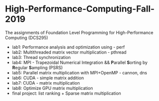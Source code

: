 # High-Performance-Computing-Fall-2019
The assignments of Foundation Level Programming for High-Performance Computing (DCS295)

- lab1: Performance analysis and optimization using - perf
- lab2: Multithreaded matrix vector multiplication - pthread
- lab3: Thread synchronization
- lab4: MPI - Trapezoidal Numerical Integration && **P**arallel **S**orting by **R**egular **S**ampling (PSRS)
- lab5: Parallel matrix multiplication with MPI+OpenMP - cannon, dns
- lab6: CUDA - simple matrix addition
- lab7: CUDA - matrix multiplication
- lab8: Optimize GPU matrix multiplication
- final project: list ranking + Sparse matrix multiplication
